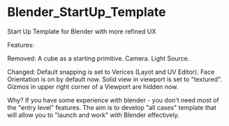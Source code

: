 # Blender_StartUp_Template
Start Up Template for Blender with more refined UX

Features:

Removed:
A cube as a starting primitive.
Camera.
Light Source.

Changed:
Default snapping is set to Verices (Layot and UV Editor).
Face Orientation is on by default now.
Solid view in viewport is set to "textured".
Gizmos in upper right corner of a Viewport are hidden now.

Why?
If you have some experience with blender - you don't need most of the "entry level" features. 
The aim is to develop "all cases" template that will allow you to "launch and work" with Blender effectively.

